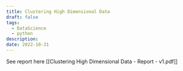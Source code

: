 ```yaml
---
title: Clustering High Dimensional Data
draft: false
tags:
  - DataScience
  - python
description: 
date: 2022-10-31
---
```

 See report here [[Clustering High Dimensional Data - Report - v1.pdf]]
